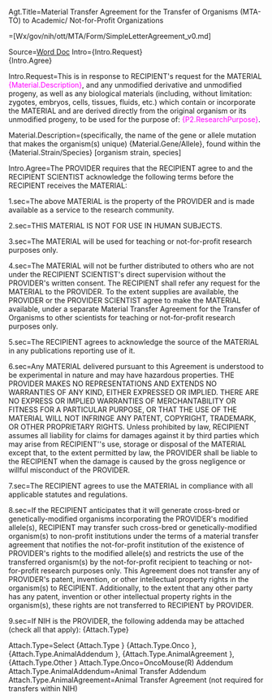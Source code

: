 Agt.Title=Material Transfer Agreement for the Transfer of Organisms (MTA-TO) to Academic/ Not-for-Profit Organizations 

=[Wx/gov/nih/ott/MTA/Form/SimpleLetterAgreement_v0.md]

Source=<a href="http://www.ott.nih.gov/sites/default/files/documents/docs/mta-to-nih-model-agreement.doc">Word Doc</a>
Intro={Intro.Request}<br>{Intro.Agree}

Intro.Request=This is in response to RECIPIENT's request for the MATERIAL <font color="magenta">{Material.Description}</font>, and any unmodified derivative and unmodified progeny, as well as any biological materials (including, without limitation: zygotes, embryos, cells, tissues, fluids, etc.) which contain or incorporate the MATERIAL and are derived directly from the original organism or its unmodified progeny, to be used for the purpose of: <font color="magenta">{P2.ResearchPurpose}</font>.

Material.Description=(specifically, the name of the gene or allele mutation that makes the organism(s) unique) {Material.Gene/Allele}, found within the {Material.Strain/Species} [organism strain, species]

Intro.Agree=The PROVIDER requires that the RECIPIENT agree to and the RECIPIENT SCIENTIST acknowledge the following terms before the RECIPIENT receives the MATERIAL:

1.sec=The above MATERIAL is the property of the PROVIDER and is made available as a service to the research community.   

2.sec=THIS MATERIAL IS NOT FOR USE IN HUMAN SUBJECTS. 

3.sec=The MATERIAL will be used for teaching or not-for-profit research purposes only. 

4.sec=The MATERIAL will not be further distributed to others who are not under the RECIPIENT SCIENTIST's direct supervision without the PROVIDER's written consent. The RECIPIENT shall refer any request for the MATERIAL to the PROVIDER. To the extent supplies are available, the PROVIDER or the PROVIDER SCIENTIST agree to make the MATERIAL available, under a separate Material Transfer Agreement for the Transfer of Organisms to other scientists for teaching or not-for-profit research purposes only. 

5.sec=The RECIPIENT agrees to acknowledge the source of the MATERIAL in any publications reporting use of it. 

6.sec=Any MATERIAL delivered pursuant to this Agreement is understood to be experimental in nature and may have hazardous properties. THE PROVIDER MAKES NO REPRESENTATIONS AND EXTENDS NO WARRANTIES OF ANY KIND, EITHER EXPRESSED OR IMPLIED. THERE ARE NO EXPRESS OR IMPLIED WARRANTIES OF MERCHANTABILITY OR FITNESS FOR A PARTICULAR PURPOSE, OR THAT THE USE OF THE MATERIAL WILL NOT INFRINGE ANY PATENT, COPYRIGHT, TRADEMARK, OR OTHER PROPRIETARY RIGHTS. Unless prohibited by law, RECIPIENT assumes all liability for claims for damages against it by third parties which may arise from RECIPIENT''s use, storage or disposal of the MATERIAL except that, to the extent permitted by law, the PROVIDER shall be liable to the RECIPIENT when the damage is caused by the gross negligence or willful misconduct of the PROVIDER. 

7.sec=The RECIPIENT agrees to use the MATERIAL in compliance with all applicable statutes and regulations. 

8.sec=If the RECIPIENT anticipates that it will generate cross-bred or genetically-modified organisms incorporating the PROVIDER's modified allele(s), RECIPIENT may transfer such cross-bred or genetically-modified organism(s) to non-profit institutions under the terms of a material transfer agreement that notifies the not-for-profit institution of the existence of PROVIDER's rights to the modified allele(s) and restricts the use of the transferred organism(s) by the not-for-profit recipient to teaching or not-for-profit research purposes only.  This Agreement does not transfer any of PROVIDER's patent, invention, or other intellectual property rights in the organism(s) to RECIPIENT.  Additionally, to the extent that any other party has any patent, invention or other intellectual property rights in the organism(s), these rights are not transferred to RECIPIENT by PROVIDER.
 
9.sec=If NIH is the PROVIDER, the following addenda may be attached (check all that apply): {Attach.Type}

Attach.Type=Select {Attach.Type } {Attach.Type.Onco }, {Attach.Type.AnimalAddendum }, {Attach.Type.AnimalAgreement }, {Attach.Type.Other } 
Attach.Type.Onco=OncoMouse(R) Addendum
Attach.Type.AnimalAddendum=Animal Transfer Addendum
Attach.Type.AnimalAgreement=Animal Transfer Agreement (not required for transfers within NIH)


              
